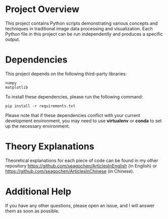 # Project Overview

This project contains Python scripts demonstrating various concepts and techniques in traditional image data processing and visualization. Each Python file in this project can be run independently and produces a specific output.

# Dependencies

This project depends on the following third-party libraries:

```shell
numpy
matplotlib
```

To install these dependencies, please run the following command:

```shell
pip install -r requirements.txt
```

Please note that if these dependencies conflict with your current development environment, you may need to use **virtualenv** or **conda** to set up the necessary environment.

# Theory Explanations

Theoretical explanations for each piece of code can be found in my other repository https://github.com/seagochen/ArticlesInEnglish (in English) or https://github.com/seagochen/ArticlesInChinese (in Chinese).

# Additional Help

If you have any other questions, please open an issue, and I will answer them as soon as possible.